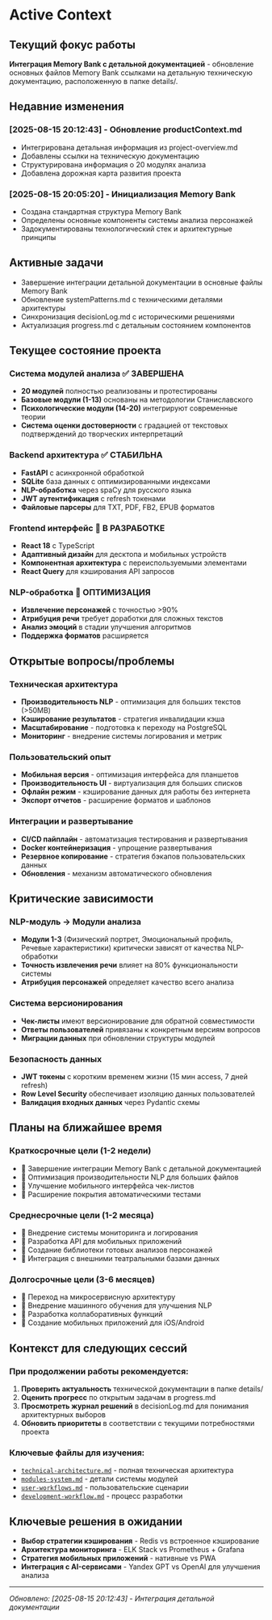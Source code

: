 # Active Context

## Текущий фокус работы
**Интеграция Memory Bank с детальной документацией** - обновление основных файлов Memory Bank ссылками на детальную техническую документацию, расположенную в папке details/.

## Недавние изменения

### [2025-08-15 20:12:43] - Обновление productContext.md
- Интегрирована детальная информация из project-overview.md
- Добавлены ссылки на техническую документацию
- Структурирована информация о 20 модулях анализа
- Добавлена дорожная карта развития проекта

### [2025-08-15 20:05:20] - Инициализация Memory Bank
- Создана стандартная структура Memory Bank
- Определены основные компоненты системы анализа персонажей
- Задокументированы технологический стек и архитектурные принципы

## Активные задачи
- Завершение интеграции детальной документации в основные файлы Memory Bank
- Обновление systemPatterns.md с техническими деталями архитектуры
- Синхронизация decisionLog.md с историческими решениями
- Актуализация progress.md с детальным состоянием компонентов

## Текущее состояние проекта

### Система модулей анализа ✅ ЗАВЕРШЕНА
- **20 модулей** полностью реализованы и протестированы
- **Базовые модули (1-13)** основаны на методологии Станиславского
- **Психологические модули (14-20)** интегрируют современные теории
- **Система оценки достоверности** с градацией от текстовых подтверждений до творческих интерпретаций

### Backend архитектура ✅ СТАБИЛЬНА
- **FastAPI** с асинхронной обработкой
- **SQLite** база данных с оптимизированными индексами
- **NLP-обработка** через spaCy для русского языка
- **JWT аутентификация** с refresh токенами
- **Файловые парсеры** для TXT, PDF, FB2, EPUB форматов

### Frontend интерфейс 🔄 В РАЗРАБОТКЕ
- **React 18** с TypeScript
- **Адаптивный дизайн** для десктопа и мобильных устройств
- **Компонентная архитектура** с переиспользуемыми элементами
- **React Query** для кэширования API запросов

### NLP-обработка 🔄 ОПТИМИЗАЦИЯ
- **Извлечение персонажей** с точностью >90%
- **Атрибуция речи** требует доработки для сложных текстов
- **Анализ эмоций** в стадии улучшения алгоритмов
- **Поддержка форматов** расширяется

## Открытые вопросы/проблемы

### Техническая архитектура
- **Производительность NLP** - оптимизация для больших текстов (>50MB)
- **Кэширование результатов** - стратегия инвалидации кэша
- **Масштабирование** - подготовка к переходу на PostgreSQL
- **Мониторинг** - внедрение системы логирования и метрик

### Пользовательский опыт
- **Мобильная версия** - оптимизация интерфейса для планшетов
- **Производительность UI** - виртуализация для больших списков
- **Офлайн режим** - кэширование данных для работы без интернета
- **Экспорт отчетов** - расширение форматов и шаблонов

### Интеграции и развертывание
- **CI/CD пайплайн** - автоматизация тестирования и развертывания
- **Docker контейнеризация** - упрощение развертывания
- **Резервное копирование** - стратегия бэкапов пользовательских данных
- **Обновления** - механизм автоматического обновления

## Критические зависимости

### NLP-модуль → Модули анализа
- **Модули 1-3** (Физический портрет, Эмоциональный профиль, Речевые характеристики) критически зависят от качества NLP-обработки
- **Точность извлечения речи** влияет на 80% функциональности системы
- **Атрибуция персонажей** определяет качество всего анализа

### Система версионирования
- **Чек-листы** имеют версионирование для обратной совместимости
- **Ответы пользователей** привязаны к конкретным версиям вопросов
- **Миграции данных** при обновлении структуры модулей

### Безопасность данных
- **JWT токены** с коротким временем жизни (15 мин access, 7 дней refresh)
- **Row Level Security** обеспечивает изоляцию данных пользователей
- **Валидация входных данных** через Pydantic схемы

## Планы на ближайшее время

### Краткосрочные цели (1-2 недели)
- 🎯 Завершение интеграции Memory Bank с детальной документацией
- 🎯 Оптимизация производительности NLP для больших файлов
- 🎯 Улучшение мобильного интерфейса чек-листов
- 🎯 Расширение покрытия автоматическими тестами

### Среднесрочные цели (1-2 месяца)
- 🎯 Внедрение системы мониторинга и логирования
- 🎯 Разработка API для мобильных приложений
- 🎯 Создание библиотеки готовых анализов персонажей
- 🎯 Интеграция с внешними театральными базами данных

### Долгосрочные цели (3-6 месяцев)
- 🎯 Переход на микросервисную архитектуру
- 🎯 Внедрение машинного обучения для улучшения NLP
- 🎯 Разработка коллаборативных функций
- 🎯 Создание мобильных приложений для iOS/Android

## Контекст для следующих сессий

### При продолжении работы рекомендуется:
1. **Проверить актуальность** технической документации в папке details/
2. **Оценить прогресс** по открытым задачам в progress.md
3. **Просмотреть журнал решений** в decisionLog.md для понимания архитектурных выборов
4. **Обновить приоритеты** в соответствии с текущими потребностями проекта

### Ключевые файлы для изучения:
- [`technical-architecture.md`](details/technical-architecture.md) - полная техническая архитектура
- [`modules-system.md`](details/modules-system.md) - детали системы модулей
- [`user-workflows.md`](details/user-workflows.md) - пользовательские сценарии
- [`development-workflow.md`](details/development-workflow.md) - процесс разработки

## Ключевые решения в ожидании
- **Выбор стратегии кэширования** - Redis vs встроенное кэширование
- **Архитектура мониторинга** - ELK Stack vs Prometheus + Grafana
- **Стратегия мобильных приложений** - нативные vs PWA
- **Интеграция с AI-сервисами** - Yandex GPT vs OpenAI для улучшения анализа

---

*Обновлено: [2025-08-15 20:12:43] - Интеграция детальной документации*